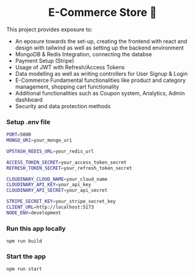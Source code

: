 <h1 align="center">E-Commerce Store 🛒</h1>

This project provides exposure to:

- An eposure towards the set-up, creating the frontend with react and design with tailwind as well as setting up the backend environment
- MongoDB & Redis Integration, connecting the databse
- Payment Setup (Stripe)
- Usage of JWT with Refresh/Access Tokens
- Data modelling as well as writing controllers for User Signup & Login
- E-Commerce Fundamental functionalities like product and category management, shopping cart functionality
- Additional functionalities such as Coupon system, Analytics, Admin dashboard
- Security and data protection methods

### Setup .env file

```bash
PORT=5000
MONGO_URI=your_mongo_uri

UPSTASH_REDIS_URL=your_redis_url

ACCESS_TOKEN_SECRET=your_access_token_secret
REFRESH_TOKEN_SECRET=your_refresh_token_secret

CLOUDINARY_CLOUD_NAME=your_cloud_name
CLOUDINARY_API_KEY=your_api_key
CLOUDINARY_API_SECRET=your_api_secret

STRIPE_SECRET_KEY=your_stripe_secret_key
CLIENT_URL=http://localhost:5173
NODE_ENV=development
```

### Run this app locally

```shell
npm run build
```

### Start the app

```shell
npm run start
```
